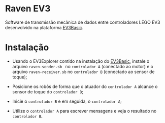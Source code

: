 # Raven EV3

Software de transmissão mecânica de dados entre controladores LEGO EV3 desenvolvido na plataforma [EV3Basic](https://sites.google.com/site/ev3basic/).

# Instalação

- Usando o EV3Explorer contido na instalação do [EV3Basic](https://sites.google.com/site/ev3basic/), instale o arquivo `raven-sender.sb ` no `controlador A` (conectado ao motor) e o arquivo `raven-receiver.sb` no `controlador B` (conectado ao sensor de toque);

- Posicione os robôs de forma que o atuador do `controlador A` alcance o sensor de toque do `controlador B`;

- Inicie o `controlador B` e em seguida, o `controlador A`;

- Utilize o `controlador A` para escrever mensagens e veja o resultado no `controlador B`.